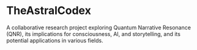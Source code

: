 # TheAstralCodex
A collaborative research project exploring Quantum Narrative Resonance (QNR), its implications for consciousness, AI, and storytelling, and its potential applications in various fields.
